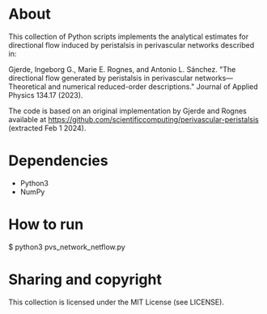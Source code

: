 About
=====

This collection of Python scripts implements the analytical estimates
for directional flow induced by peristalsis in perivascular networks
described in:

  Gjerde, Ingeborg G., Marie E. Rognes, and Antonio L. Sánchez. "The
  directional flow generated by peristalsis in perivascular
  networks—Theoretical and numerical reduced-order descriptions."
  Journal of Applied Physics 134.17 (2023).
  
The code is based on an original implementation by Gjerde and Rognes
available at
https://github.com/scientificcomputing/perivascular-peristalsis
(extracted Feb 1 2024).

Dependencies
============

* Python3
* NumPy

How to run
==========

$ python3 pvs_network_netflow.py

Sharing and copyright
=====================

This collection is licensed under the MIT License (see LICENSE).

